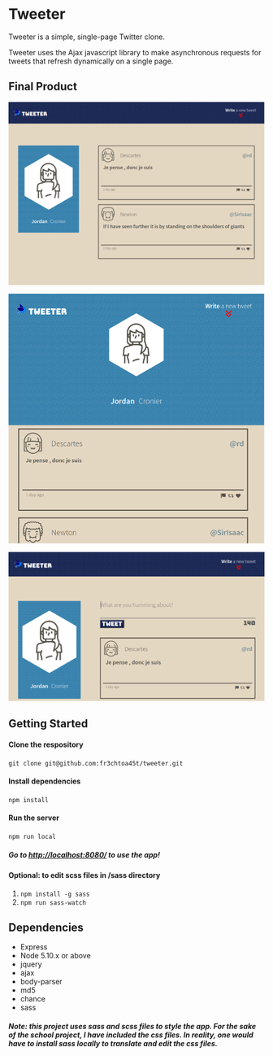 # Tweeter

Tweeter is a simple, single-page Twitter clone.

Tweeter uses the Ajax javascript library to make asynchronous requests for tweets that refresh dynamically on a single page.

## Final Product

!["Tweeter Home Page"](https://github.com/fr3chtoa45t/tweeter/blob/4a0634bce40720de6695c3016758f61fb1c02595/public/docs/home.png)

!["Tweeter Tablet View"](https://github.com/fr3chtoa45t/tweeter/blob/4a0634bce40720de6695c3016758f61fb1c02595/public/docs/tablet-view.png)

!["Compose Tweet"](https://github.com/fr3chtoa45t/tweeter/blob/4a0634bce40720de6695c3016758f61fb1c02595/public/docs/compose-tweet.png)

## Getting Started

#### Clone the respository
```git clone git@github.com:fr3chtoa45t/tweeter.git```
#### Install dependencies
```npm install```
#### Run the server
```npm run local```
##### Go to <http://localhost:8080/> to use the app!

#### Optional: to edit scss files in /sass directory
1. ```npm install -g sass```
2. ```npm run sass-watch```

## Dependencies

- Express
- Node 5.10.x or above
- jquery
- ajax
- body-parser
- md5
- chance
- sass

##### ***Note: this project uses sass and scss files to style the app. For the sake of the school project, I have included the css files. In reality, one would have to install sass locally to translate and edit the css files.***
